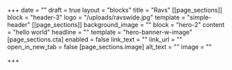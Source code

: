 +++
date = ""
draft = true
layout = "blocks"
title = "Ravs"
[[page_sections]]
block = "header-3"
logo = "/uploads/ravswide.jpg"
template = "simple-header"
[[page_sections]]
background_image = ""
block = "hero-2"
content = "hello world"
headline = ""
template = "hero-banner-w-image"
[page_sections.cta]
enabled = false
link_text = ""
link_url = ""
open_in_new_tab = false
[page_sections.image]
alt_text = ""
image = ""

+++
